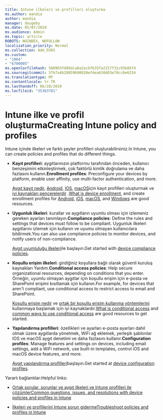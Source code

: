 ```yaml
---
title: Intune ilkeleri ve profilleri oluşturma
ms.author: mandia
author: mandia
manager: dougeby
ms.date: 05/07/2019
ms.audience: Admin
ms.topic: article
ROBOTS: NOINDEX, NOFOLLOW
localization_priority: Normal
ms.collection: Adm_O365
ms.custom:
- "1064"
- "6700005"
ms.openlocfilehash: 580903fd89dca8a2ecbf635fa2157f31c93b85f4
ms.sourcegitcommit: 5fb7a4b28859690020efdea630d03e70cc0e6334
ms.translationtype: MT
ms.contentlocale: tr-TR
ms.lasthandoff: 06/28/2019
ms.locfileid: "35363781"
---
```

# <a name="creating-intune-policy-and-profiles"></a><span data-ttu-id="ffa9f-102">Intune ilke ve profil oluşturma</span><span class="sxs-lookup"><span data-stu-id="ffa9f-102">Creating Intune policy and profiles</span></span>

<span data-ttu-id="ffa9f-103">Intune içinde ilkeleri ve farklı şeyler profilleri oluşturabilirsiniz.</span><span class="sxs-lookup"><span data-stu-id="ffa9f-103">In Intune, you can create policies and profiles that do different things.</span></span>

- <span data-ttu-id="ffa9f-104">**Kayıt profilleri**: aygıtlarınızın platformu tarafından önceden, kullanıcı benzeşimini etkinleştirmek, çok faktörlü kimlik doğrulama ve daha fazlasını kullanın.</span><span class="sxs-lookup"><span data-stu-id="ffa9f-104">**Enrollment profiles**: Preconfigure your devices by platform, enable user affinity, use multi-factor authentication, and more.</span></span>

  <span data-ttu-id="ffa9f-105">[Aygıt kayıt nedir](https://docs.microsoft.com/intune/device-enrollment), [Android](https://docs.microsoft.com/intune/android-enroll), [IOS](https://docs.microsoft.com/intune/ios-enroll), [macOS](https://docs.microsoft.com/intune/macos-enroll)için kayıt profilleri oluşturmak ve [iyi kaynakları pencerelerdir](https://docs.microsoft.com/intune/windows-enrollment-methods) .</span><span class="sxs-lookup"><span data-stu-id="ffa9f-105">[What is device enrollment](https://docs.microsoft.com/intune/device-enrollment), and create enrollment profiles for [Android](https://docs.microsoft.com/intune/android-enroll), [iOS](https://docs.microsoft.com/intune/ios-enroll), [macOS](https://docs.microsoft.com/intune/macos-enroll), and [Windows](https://docs.microsoft.com/intune/windows-enrollment-methods) are good resources.</span></span>

- <span data-ttu-id="ffa9f-106">**Uygunluk ilkeleri**: kurallar ve aygıtların uyumlu olması için izlemeniz gereken ayarları tanımlayın.</span><span class="sxs-lookup"><span data-stu-id="ffa9f-106">**Compliance policies**: Define the rules and settings that devices must follow to be compliant.</span></span> <span data-ttu-id="ffa9f-107">Uygunluk ilkeleri aygıtlarını izlemek için kullanın ve uyumu olmayan kullanıcılara bildirmek.</span><span class="sxs-lookup"><span data-stu-id="ffa9f-107">You can also use compliance policies to monitor devices, and notify users of non-compliance.</span></span>

  <span data-ttu-id="ffa9f-108">[Aygıt uyumluluğu ilkeleri](https://docs.microsoft.com/intune/device-compliance-get-started)ile başlayın.</span><span class="sxs-lookup"><span data-stu-id="ffa9f-108">Get started with [device compliance policies](https://docs.microsoft.com/intune/device-compliance-get-started).</span></span>
- <span data-ttu-id="ffa9f-109">**Koşullu erişim ilkeleri**: girdiğiniz koşullara bağlı olarak güvenli kuruluş kaynakları Yardım.</span><span class="sxs-lookup"><span data-stu-id="ffa9f-109">**Conditional access policies**: Help secure organizational resources, depending on conditions that you enter.</span></span> <span data-ttu-id="ffa9f-110">Örneğin, uyumlu olmayan aygıtlar için koşullu erişim için e-posta ve SharePoint erişimi kısıtlamak için kullanın.</span><span class="sxs-lookup"><span data-stu-id="ffa9f-110">For example, for devices that aren't compliant, use conditional access to restrict access to email and SharePoint.</span></span>

  <span data-ttu-id="ffa9f-111">[Koşullu erişim nedir](https://docs.microsoft.com/intune/conditional-access) ve [ortak bir koşullu erişim kullanma yöntemlerini](https://docs.microsoft.com/intune/conditional-access-intune-common-ways-use) kullanmaya başlamak için iyi kaynaklardır.</span><span class="sxs-lookup"><span data-stu-id="ffa9f-111">[What is conditional access](https://docs.microsoft.com/intune/conditional-access) and [common ways to use conditional access](https://docs.microsoft.com/intune/conditional-access-intune-common-ways-use) are good resources to get started.</span></span>

- <span data-ttu-id="ffa9f-112">**Yapılandırma profilleri**: özellikleri ve ayarları e-posta ayarları dahil olmak üzere aygıtlarda yönetmek, WiFi ağ eklemek, yerleşik şablonlar IOS ve macOS aygıt denetimi ve daha fazlasını kullanır.</span><span class="sxs-lookup"><span data-stu-id="ffa9f-112">**Configuration profiles**: Manage features and settings on devices, including email settings, add a WiFi network, use built-in templates, control iOS and macOS device features, and more.</span></span>

  <span data-ttu-id="ffa9f-113">[Aygıt yapılandırma profilleri](https://docs.microsoft.com/intune/device-profiles)başlayın.</span><span class="sxs-lookup"><span data-stu-id="ffa9f-113">Get started at [device configuration profiles](https://docs.microsoft.com/intune/device-profiles).</span></span>

<span data-ttu-id="ffa9f-114">Yararlı bağlantılar:</span><span class="sxs-lookup"><span data-stu-id="ffa9f-114">Helpful links:</span></span>

- [<span data-ttu-id="ffa9f-115">Ortak sorular, sorunlar ve aygıt ilkeleri ve Intune profilleri ile çözümler</span><span class="sxs-lookup"><span data-stu-id="ffa9f-115">Common questions, issues, and resolutions with device policies and profiles in Intune</span></span>](https://docs.microsoft.com/intune/device-profile-troubleshoot)

- [<span data-ttu-id="ffa9f-116">İlkeleri ve profillerini Intune sorun giderme</span><span class="sxs-lookup"><span data-stu-id="ffa9f-116">Troubleshoot policies and profiles in Intune</span></span>](https://docs.microsoft.com/intune/troubleshoot-policies-in-microsoft-intune)
